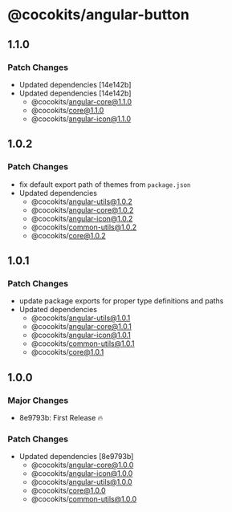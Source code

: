 # @cocokits/angular-button

## 1.1.0

### Patch Changes

- Updated dependencies [14e142b]
- Updated dependencies [14e142b]
  - @cocokits/angular-core@1.1.0
  - @cocokits/core@1.1.0
  - @cocokits/angular-icon@1.1.0

## 1.0.2

### Patch Changes

- fix default export path of themes from `package.json`
- Updated dependencies
  - @cocokits/angular-utils@1.0.2
  - @cocokits/angular-core@1.0.2
  - @cocokits/angular-icon@1.0.2
  - @cocokits/common-utils@1.0.2
  - @cocokits/core@1.0.2

## 1.0.1

### Patch Changes

- update package exports for proper type definitions and paths
- Updated dependencies
  - @cocokits/angular-utils@1.0.1
  - @cocokits/angular-core@1.0.1
  - @cocokits/angular-icon@1.0.1
  - @cocokits/common-utils@1.0.1
  - @cocokits/core@1.0.1

## 1.0.0

### Major Changes

- 8e9793b: First Release 🔥

### Patch Changes

- Updated dependencies [8e9793b]
  - @cocokits/angular-core@1.0.0
  - @cocokits/angular-icon@1.0.0
  - @cocokits/angular-utils@1.0.0
  - @cocokits/core@1.0.0
  - @cocokits/common-utils@1.0.0
